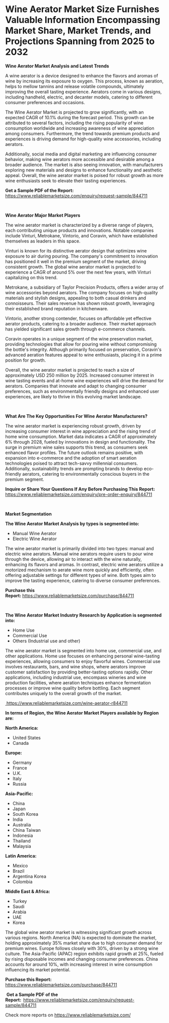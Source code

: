 <p><h1>Wine Aerator Market Size Furnishes Valuable Information Encompassing Market Share, Market Trends, and Projections Spanning from 2025 to 2032</h1></p><p><strong>Wine Aerator Market Analysis and Latest Trends</strong></p>
<p><p>A wine aerator is a device designed to enhance the flavors and aromas of wine by increasing its exposure to oxygen. This process, known as aeration, helps to mellow tannins and release volatile compounds, ultimately improving the overall tasting experience. Aerators come in various designs, including handheld, electric, and decanter models, catering to different consumer preferences and occasions.</p><p>The Wine Aerator Market is projected to grow significantly, with an expected CAGR of 10.1% during the forecast period. This growth can be attributed to several factors, including the rising popularity of wine consumption worldwide and increasing awareness of wine appreciation among consumers. Furthermore, the trend towards premium products and experiences is driving demand for high-quality wine accessories, including aerators. </p><p>Additionally, social media and digital marketing are influencing consumer behavior, making wine aerators more accessible and desirable among a broader audience. The market is also seeing innovation, with manufacturers exploring new materials and designs to enhance functionality and aesthetic appeal. Overall, the wine aerator market is poised for robust growth as more wine enthusiasts seek to elevate their tasting experiences.</p></p>
<p><strong>Get a Sample PDF of the Report:&nbsp;</strong> <a href="https://www.reliablemarketsize.com/enquiry/request-sample/844711?utm_campaign=2038&utm_medium=2&utm_source=Github&utm_content=ia&utm_term=06022025&utm_id=wine-aerator">https://www.reliablemarketsize.com/enquiry/request-sample/844711</a></p>
<p>&nbsp;</p>
<p><strong>Wine Aerator Major Market Players</strong></p>
<p><p>The wine aerator market is characterized by a diverse range of players, each contributing unique products and innovations. Notable companies include Vinturi, Metrokane, Vintorio, and Coravin, which have established themselves as leaders in this space.</p><p>Vinturi is known for its distinctive aerator design that optimizes wine exposure to air during pouring. The company's commitment to innovation has positioned it well in the premium segment of the market, driving consistent growth. The global wine aerator market is projected to experience a CAGR of around 5% over the next few years, with Vinturi capitalizing on this trend.</p><p>Metrokane, a subsidiary of Taylor Precision Products, offers a wider array of wine accessories beyond aerators. The company focuses on high-quality materials and stylish designs, appealing to both casual drinkers and connoisseurs. Their sales revenue has shown robust growth, leveraging their established brand reputation in kitchenware.</p><p>Vintorio, another strong contender, focuses on affordable yet effective aerator products, catering to a broader audience. Their market approach has yielded significant sales growth through e-commerce channels. </p><p>Coravin operates in a unique segment of the wine preservation market, providing technologies that allow for pouring wine without compromising the bottle's integrity. Although primarily focused on preservation, Coravin's advanced aeration features appeal to wine enthusiasts, placing it in a prime position for growth.</p><p>Overall, the wine aerator market is projected to reach a size of approximately USD 250 million by 2025. Increased consumer interest in wine tasting events and at-home wine experiences will drive the demand for aerators. Companies that innovate and adapt to changing consumer preferences, such as environmentally friendly designs and enhanced user experiences, are likely to thrive in this evolving market landscape.</p></p>
<p>&nbsp;</p>
<p><strong>What Are The Key Opportunities For Wine Aerator Manufacturers?</strong></p>
<p><p>The wine aerator market is experiencing robust growth, driven by increasing consumer interest in wine appreciation and the rising trend of home wine consumption. Market data indicates a CAGR of approximately 6% through 2028, fueled by innovations in design and functionality. The surge in premium wine sales supports this trend, as consumers seek enhanced flavor profiles. The future outlook remains positive, with expansion into e-commerce and the adoption of smart aeration technologies poised to attract tech-savvy millennial consumers. Additionally, sustainability trends are prompting brands to develop eco-friendly aerators, catering to environmentally conscious buyers in the premium segment.</p></p>
<p><strong>Inquire or Share Your Questions If Any Before Purchasing This Report:</strong> <a href="https://www.reliablemarketsize.com/enquiry/pre-order-enquiry/844711?utm_campaign=2038&utm_medium=2&utm_source=Github&utm_content=ia&utm_term=06022025&utm_id=wine-aerator">https://www.reliablemarketsize.com/enquiry/pre-order-enquiry/844711</a></p>
<p>&nbsp;</p>
<p><strong>Market Segmentation</strong></p>
<p><strong>The Wine Aerator Market Analysis by types is segmented into:</strong></p>
<p><ul><li>Manual Wine Aerator</li><li>Electric Wine Aerator</li></ul></p>
<p><p>The wine aerator market is primarily divided into two types: manual and electric wine aerators. Manual wine aerators require users to pour wine through the device, allowing air to interact with the wine naturally, enhancing its flavors and aromas. In contrast, electric wine aerators utilize a motorized mechanism to aerate wine more quickly and efficiently, often offering adjustable settings for different types of wine. Both types aim to improve the tasting experience, catering to diverse consumer preferences.</p></p>
<p><strong>Purchase this Report:&nbsp;</strong><a href="https://www.reliablemarketsize.com/purchase/844711?utm_campaign=2038&utm_medium=2&utm_source=Github&utm_content=ia&utm_term=06022025&utm_id=wine-aerator">https://www.reliablemarketsize.com/purchase/844711</a></p>
<p>&nbsp;</p>
<p><strong>The Wine Aerator Market Industry Research by Application is segmented into:</strong></p>
<p><ul><li>Home Use</li><li>Commercial Use</li><li>Others (Industrial use and other)</li></ul></p>
<p><p>The wine aerator market is segmented into home use, commercial use, and other applications. Home use focuses on enhancing personal wine-tasting experiences, allowing consumers to enjoy flavorful wines. Commercial use involves restaurants, bars, and wine shops, where aerators improve customer satisfaction by providing better-tasting options rapidly. Other applications, including industrial use, encompass wineries and wine production facilities, where aeration techniques enhance fermentation processes or improve wine quality before bottling. Each segment contributes uniquely to the overall growth of the market.</p></p>
<p><a href="https://www.reliablemarketsize.com/wine-aerator-r844711?utm_campaign=2038&utm_medium=2&utm_source=Github&utm_content=ia&utm_term=06022025&utm_id=wine-aerator">&nbsp;https://www.reliablemarketsize.com/wine-aerator-r844711</a></p>
<p><strong>In terms of Region, the Wine Aerator Market Players available by Region are:</strong></p>
<p>
    <p> <strong> North America: </strong>
        <ul>
            <li>United States</li>
            <li>Canada</li>
        </ul>
        </p> 
    <p> <strong> Europe: </strong>
        <ul>
            <li>Germany</li>
            <li>France</li>
            <li>U.K.</li>
            <li>Italy</li>
            <li>Russia</li>
        </ul>
        </p> 
    <p> <strong> Asia-Pacific: </strong>
        <ul>
            <li>China</li>
            <li>Japan</li>
            <li>South Korea</li>
            <li>India</li>
            <li>Australia</li>
            <li>China Taiwan</li>
            <li>Indonesia</li>
            <li>Thailand</li>
            <li>Malaysia</li>
        </ul>
        </p> 
    <p> <strong> Latin America: </strong>
        <ul>
            <li>Mexico</li>
            <li>Brazil</li>
            <li>Argentina Korea</li>
            <li>Colombia</li>
        </ul>
        </p> 
    <p> <strong> Middle East & Africa: </strong>
        <ul>
            <li>Turkey</li>
            <li>Saudi</li>
            <li>Arabia</li>
            <li>UAE</li>
            <li>Korea</li>
        </ul>
    </p>
    </p>
<p><p>The global wine aerator market is witnessing significant growth across various regions. North America (NA) is expected to dominate the market, holding approximately 35% market share due to high consumer demand for premium wines. Europe follows closely with 30%, driven by a strong wine culture. The Asia-Pacific (APAC) region exhibits rapid growth at 25%, fueled by rising disposable incomes and changing consumer preferences. China accounts for around 10%, with increasing interest in wine consumption influencing its market potential.</p></p>
<p><strong>Purchase this Report: </strong><a href="https://www.reliablemarketsize.com/purchase/844711?utm_campaign=2038&utm_medium=2&utm_source=Github&utm_content=ia&utm_term=06022025&utm_id=wine-aerator">https://www.reliablemarketsize.com/purchase/844711</a></p>
<p>&nbsp;<strong>Get a Sample PDF of the Report:&nbsp;&nbsp;</strong><a href="https://www.reliablemarketsize.com/enquiry/request-sample/844711?utm_campaign=2038&utm_medium=2&utm_source=Github&utm_content=ia&utm_term=06022025&utm_id=wine-aerator">https://www.reliablemarketsize.com/enquiry/request-sample/844711</a></p>
<p><strong></strong></p>
<p>Check more reports on <a href="https://www.reliablemarketsize.com/?utm_campaign=2038&utm_medium=2&utm_source=Github&utm_content=ia&utm_term=06022025&utm_id=wine-aerator">https://www.reliablemarketsize.com/</a></p>